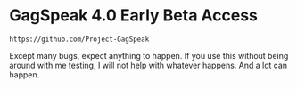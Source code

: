 # GagSpeak 4.0 Early Beta Access
```
https://github.com/Project-GagSpeak
```
Except many bugs, expect anything to happen. If you use this without being around with me testing, I will not help with whatever happens. And a lot can happen.
